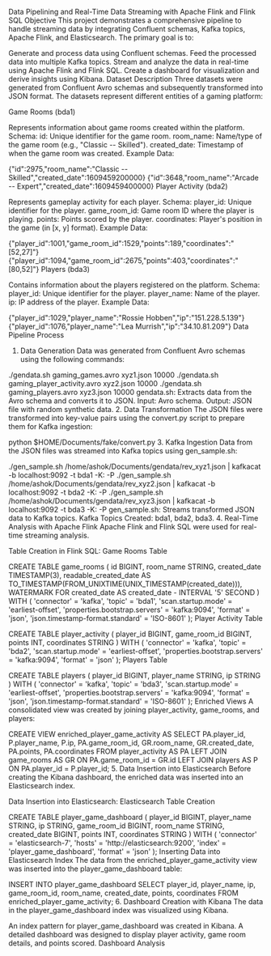 Data Pipelining and Real-Time Data Streaming with Apache Flink and Flink SQL
Objective
This project demonstrates a comprehensive pipeline to handle streaming data by integrating Confluent schemas, Kafka topics, Apache Flink, and Elasticsearch. The primary goal is to:

Generate and process data using Confluent schemas.
Feed the processed data into multiple Kafka topics.
Stream and analyze the data in real-time using Apache Flink and Flink SQL.
Create a dashboard for visualization and derive insights using Kibana.
Dataset Description
Three datasets were generated from Confluent Avro schemas and subsequently transformed into JSON format. The datasets represent different entities of a gaming platform:

Game Rooms (bda1)

Represents information about game rooms created within the platform.
Schema:
id: Unique identifier for the game room.
room_name: Name/type of the game room (e.g., "Classic -- Skilled").
created_date: Timestamp of when the game room was created.
Example Data:

{"id":2975,"room_name":"Classic -- Skilled","created_date":1609459200000}
{"id":3648,"room_name":"Arcade -- Expert","created_date":1609459400000}
Player Activity (bda2)

Represents gameplay activity for each player.
Schema:
player_id: Unique identifier for the player.
game_room_id: Game room ID where the player is playing.
points: Points scored by the player.
coordinates: Player's position in the game (in [x, y] format).
Example Data:

{"player_id":1001,"game_room_id":1529,"points":189,"coordinates":"[52,27]"}
{"player_id":1094,"game_room_id":2675,"points":403,"coordinates":"[80,52]"}
Players (bda3)

Contains information about the players registered on the platform.
Schema:
player_id: Unique identifier for the player.
player_name: Name of the player.
ip: IP address of the player.
Example Data:

{"player_id":1029,"player_name":"Rossie Hobben","ip":"151.228.5.139"}
{"player_id":1076,"player_name":"Lea Murrish","ip":"34.10.81.209"}
Data Pipeline Process
1. Data Generation
Data was generated from Confluent Avro schemas using the following commands:

./gendata.sh gaming_games.avro xyz1.json 10000
./gendata.sh gaming_player_activity.avro xyz2.json 10000
./gendata.sh gaming_players.avro xyz3.json 10000
gendata.sh: Extracts data from the Avro schema and converts it to JSON.
Input: Avro schema.
Output: JSON file with random synthetic data.
2. Data Transformation
The JSON files were transformed into key-value pairs using the convert.py script to prepare them for Kafka ingestion:

python $HOME/Documents/fake/convert.py
3. Kafka Ingestion
Data from the JSON files was streamed into Kafka topics using gen_sample.sh:

./gen_sample.sh /home/ashok/Documents/gendata/rev_xyz1.json | kafkacat -b localhost:9092 -t bda1 -K: -P
./gen_sample.sh /home/ashok/Documents/gendata/rev_xyz2.json | kafkacat -b localhost:9092 -t bda2 -K: -P
./gen_sample.sh /home/ashok/Documents/gendata/rev_xyz3.json | kafkacat -b localhost:9092 -t bda3 -K: -P
gen_sample.sh: Streams transformed JSON data to Kafka topics.
Kafka Topics Created: bda1, bda2, bda3.
4. Real-Time Analysis with Apache Flink
Apache Flink and Flink SQL were used for real-time streaming analysis.

Table Creation in Flink SQL:
Game Rooms Table

CREATE TABLE game_rooms (
    id BIGINT,
    room_name STRING,
    created_date TIMESTAMP(3),
    readable_created_date AS TO_TIMESTAMP(FROM_UNIXTIME(UNIX_TIMESTAMP(created_date))),
    WATERMARK FOR created_date AS created_date - INTERVAL '5' SECOND
) WITH (
    'connector' = 'kafka',
    'topic' = 'bda1',
    'scan.startup.mode' = 'earliest-offset',
    'properties.bootstrap.servers' = 'kafka:9094',
    'format' = 'json',
    'json.timestamp-format.standard' = 'ISO-8601'
);
Player Activity Table

CREATE TABLE player_activity (
    player_id BIGINT,
    game_room_id BIGINT,
    points INT,
    coordinates STRING
) WITH (
    'connector' = 'kafka',
    'topic' = 'bda2',
    'scan.startup.mode' = 'earliest-offset',
    'properties.bootstrap.servers' = 'kafka:9094',
    'format' = 'json'
);
Players Table

CREATE TABLE players (
    player_id BIGINT,
    player_name STRING,
    ip STRING
) WITH (
    'connector' = 'kafka',
    'topic' = 'bda3',
    'scan.startup.mode' = 'earliest-offset',
    'properties.bootstrap.servers' = 'kafka:9094',
    'format' = 'json',
    'json.timestamp-format.standard' = 'ISO-8601'
);
Enriched Views
A consolidated view was created by joining player_activity, game_rooms, and players:

CREATE VIEW enriched_player_game_activity AS
SELECT 
    PA.player_id,
    P.player_name,
    P.ip,
    PA.game_room_id,
    GR.room_name,
    GR.created_date,
    PA.points,
    PA.coordinates
FROM player_activity AS PA
LEFT JOIN game_rooms AS GR ON PA.game_room_id = GR.id
LEFT JOIN players AS P ON PA.player_id = P.player_id;
5. Data Insertion into Elasticsearch
Before creating the Kibana dashboard, the enriched data was inserted into an Elasticsearch index.

Data Insertion into Elasticsearch:
Elasticsearch Table Creation

CREATE TABLE player_game_dashboard (
    player_id BIGINT,
    player_name STRING,
    ip STRING,
    game_room_id BIGINT,
    room_name STRING,
    created_date BIGINT,
    points INT,
    coordinates STRING
) WITH (
    'connector' = 'elasticsearch-7',
    'hosts' = 'http://elasticsearch:9200',
    'index' = 'player_game_dashboard',
    'format' = 'json'
);
Inserting Data into Elasticsearch Index
The data from the enriched_player_game_activity view was inserted into the player_game_dashboard table:

INSERT INTO player_game_dashboard
SELECT 
    player_id,
    player_name,
    ip,
    game_room_id,
    room_name,
    created_date,
    points,
    coordinates
FROM enriched_player_game_activity;
6. Dashboard Creation with Kibana
The data in the player_game_dashboard index was visualized using Kibana.

An index pattern for player_game_dashboard was created in Kibana.
A detailed dashboard was designed to display player activity, game room details, and points scored.
Dashboard Analysis
